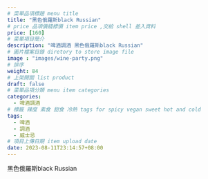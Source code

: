 ```yaml
---
# 菜單品項標題 menu title 
title: "黑色俄羅斯black Russian"
# price 品項價錢標價 item price ,交給 shell 差入資料
price: [160] 
# 菜單項目簡介 
description: "啤酒調酒 黑色俄羅斯black Russian"
# 圖片檔案目錄 diretory to store image file
image : "images/wine-party.png"
# 排序
weight: 84 
# 上架開關 list product 
draft: false
# 菜單品項分類 menu item categories 
categories:
  - 啤酒調酒 
# 標籤 辣度 素食 甜食 冷熱 tags for spicy vegan sweet hot and cold 
tags:
  - 啤酒
  - 調酒 
  - 威士忌
# 項目上傳日期 item upload date 
date: 2023-08-11T23:14:57+08:00
---
```


 黑色俄羅斯black Russian
